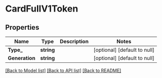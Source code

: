 # CardFullV1Token

## Properties
Name | Type | Description | Notes
------------ | ------------- | ------------- | -------------
**Type_** | **string** |  | [optional] [default to null]
**Generation** | **string** |  | [optional] [default to null]

[[Back to Model list]](../README.md#documentation-for-models) [[Back to API list]](../README.md#documentation-for-api-endpoints) [[Back to README]](../README.md)

